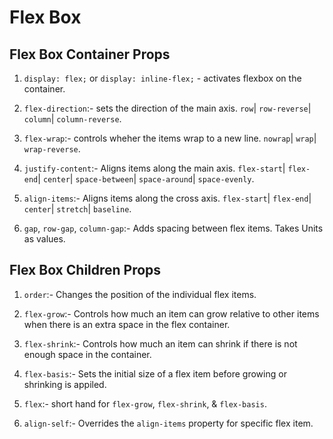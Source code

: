 # Flex Box
## Flex Box Container Props
1. `display: flex;` or `display: inline-flex;` -  activates flexbox on the container.

2. `flex-direction`:- sets the direction of the main axis. `row`| `row-reverse`| `column`| `column-reverse`.

3. `flex-wrap`:- controls wheher the items wrap to a new line. `nowrap`| `wrap`| `wrap-reverse`.

4. `justify-content`:- Aligns items along the main axis. `flex-start`| `flex-end`| `center`| `space-between`| `space-around`| `space-evenly`.

5. `align-items`:- Aligns items along the cross axis. `flex-start`| `flex-end`| `center`| `stretch`| `baseline`.

6. `gap`, `row-gap`, `column-gap`:- Adds spacing between flex items. Takes Units as values.

## Flex Box Children Props

1. `order`:- Changes the position of the individual flex items.

2. `flex-grow`:- Controls how much an item can grow relative to other items when there is an extra space in the flex container.

3. `flex-shrink`:- Controls how much an item can shrink if there is not enough space in the container.

4. `flex-basis`:- Sets the initial size of a flex item before growing or shrinking is appiled.

5. `flex`:- short hand for `flex-grow`, `flex-shrink`, & `flex-basis`.

6. `align-self`:- Overrides the `align-items` property for specific flex item.